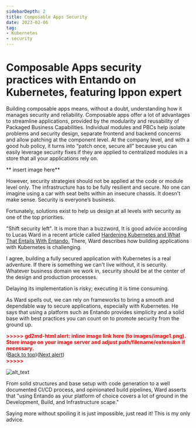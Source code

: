 ```yaml
---
sidebarDepth: 2
title: Composable Apps Security
date: 2023-02-06
tag:
- Kubernetes
- security
---
```


# Composable Apps security practices with Entando on Kubernetes, featuring Ippon expert

Building composable apps means, without a doubt, understanding how it manages security and reliability. Composable apps offer a lot of advantages to streamline applications, provided by the modularity and reusability of Packaged Business Capabilities. Individual modules and PBCs help isolate problems and security design, separate frontend and backend concerns and allow patching at the component level. At the company level, and with a good hub policy, it turns into “patch once, secure all” because you can easily leverage security fixes if they are applied to centralized modules in a store that all your applications rely on.

** insert image here**

However, security strategies should not be applied at the code or module level only. The infrastructure has to be fully resilient and secure. No one can imagine using a car with seat belts within an insecure chassis. It doesn't make sense. Security is everyone’s business.

Fortunately, solutions exist to help us design at all levels with security as one of the top priorities.

"Shift security left". It is more than a buzzword, It is good advice according to Lucas Ward in a recent article called [Hardening Kubernetes and What That Entails With Entando](https://blog.ippon.tech/hardening-kubernetes-and-what-that-entails-with-entando/)<span style="text-decoration:underline;">.</span> There, Ward describes how building applications with Kubernetes is challenging.

I agree, building a fully secured application with Kubernetes is a real adventure. If there is something we can't live without, it is security. Whatever business domain we work in, security should be at the center of the design and production processes.

Delaying its implementation is risky; executing it is time consuming.

As Ward spells out, we can rely on frameworks to bring a smooth and dependable way to secure applications, especially with Kubernetes. He says that using a platform such as Entando provides simplicity and a solid base with best practices you can count on to promote security from the ground up.



<p id="gdcalert1" ><span style="color: red; font-weight: bold">>>>>>  gd2md-html alert: inline image link here (to images/image1.png). Store image on your image server and adjust path/filename/extension if necessary. </span><br>(<a href="#">Back to top</a>)(<a href="#gdcalert2">Next alert</a>)<br><span style="color: red; font-weight: bold">>>>>> </span></p>


![alt_text](images/image1.png "image_tooltip")


From solid structures and base setup with code generation to a well documented CI/CD process, and opinionated build pipelines, Ward asserts that "using Entando as your platform of choice covers a lot of ground in the Development, Build, and Infrastructure scape."

Saying more without spoiling it is just impossible, just read it! This is my only advice.